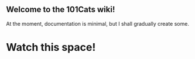 ## Welcome to the 101Cats wiki!

At the moment, documentation is minimal, but I shall gradually create some. 

# Watch this space! 